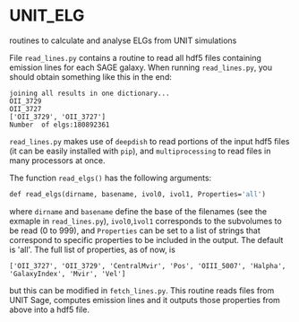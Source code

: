 # UNIT_ELG
routines to calculate and analyse ELGs from UNIT simulations

File `read_lines.py` contains a routine to read all hdf5 files containing emission lines for each SAGE galaxy.
When running `read_lines.py`, you should obtain something like this in the end:

````
joining all results in one dictionary...
OII_3729
OII_3727
['OII_3729', 'OII_3727']
Number  of elgs:180892361
````

`read_lines.py` makes use of `deepdish` to read portions of the input hdf5 files (it can be easily installed with `pip`), and `multiprocessing` to read files in many processors at once.

The function `read_elgs()` has the following arguments:

```p
def read_elgs(dirname, basename, ivol0, ivol1, Properties='all')
```


where `dirname` and `basename` define the base of the filenames (see the exmaple in `read_lines.py`), 
`ivol0`,`ìvol1` corresponds to the subvolumes to be read (0 to 999), and `Properties` can be set to a list
of strings that correspond to specific properties to be included in the output. The default is 'all'. The full list of properties, as of now, is 

`['OII_3727', 'OII_3729', 'CentralMvir', 'Pos', 'OIII_5007', 'Halpha', 'GalaxyIndex', 'Mvir', 'Vel']`

but this can be modified in `fetch_lines.py`. This routine reads files from UNIT Sage, computes emission lines and it outputs those properties from above into a hdf5 file.
